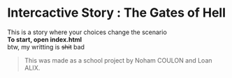 # Intercactive Story : The Gates of Hell
This is a story where your choices change the scenario<br>
**To start, open index.html**<br>
btw, my writting is ~~shit~~ bad

>This was made as a school project by Noham COULON and Loan ALIX.

